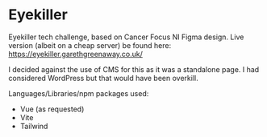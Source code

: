 # Eyekiller
Eyekiller tech challenge, based on Cancer Focus NI Figma design.
Live version (albeit on a cheap server) be found here: https://eyekiller.garethgreenaway.co.uk/

I decided against the use of CMS for this as it was a standalone page. I had considered WordPress but that would have been overkill.

Languages/Libraries/npm packages used:
- Vue (as requested)
- Vite
- Tailwind